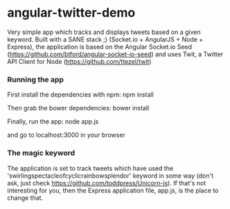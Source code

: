 ﻿angular-twitter-demo
====================

Very simple app which tracks and displays tweets based on a given keyword. Built with a SANE stack ;)
(Socket.io + AngularJS + Node + Express), the application is based on the Angular Socket.io Seed
(https://github.com/btford/angular-socket-io-seed) and uses Twit, a Twitter API Client for Node
(https://github.com/ttezel/twit)

### Running the app
First install the dependencies with npm:
	npm install

Then grab the bower dependencies:
	bower install

Finally, run the app:
	node app.js

and go to localhost:3000 in your browser

### The magic keyword
The application is set to track tweets which have used the 'swirlingspectacleofcyclicrainbowsplendor' keyword in
some way (don't ask, just check https://github.com/toddpress/Unicorn-js). If that's not interesting for you,
then the Express application file, app.js, is the place to change that.

